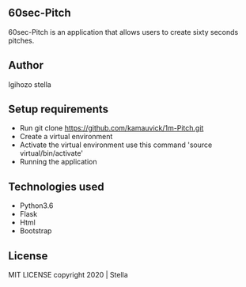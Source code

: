 ## 60sec-Pitch
60sec-Pitch is an application that allows users to create sixty seconds pitches. 

## Author
Igihozo stella 

## Setup requirements
- Run git clone https://github.com/kamauvick/1m-Pitch.git
- Create a virtual environment
- Activate the virtual environment use this command 'source virtual/bin/activate'
- Running the application


## Technologies used
- Python3.6
- Flask
- Html
- Bootstrap

## License
MIT LICENSE
copyright 2020 | Stella